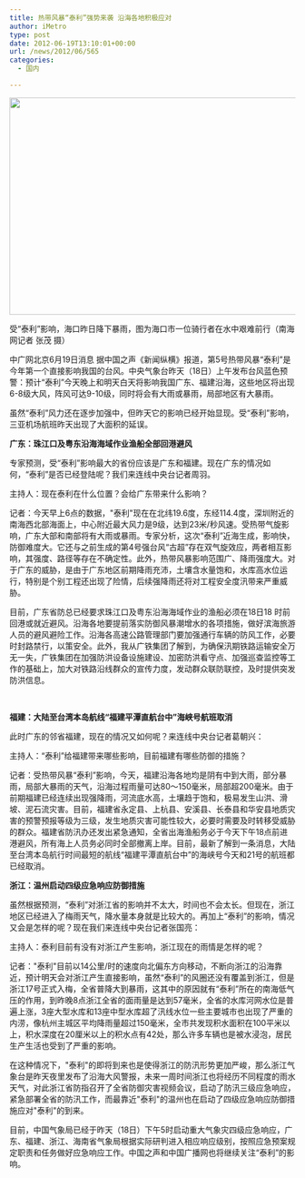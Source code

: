 ```yaml
---
title: 热带风暴“泰利”强势来袭 沿海各地积极应对
author: iMetro
type: post
date: 2012-06-19T13:10:01+00:00
url: /news/2012/06/565
categories:
  - 国内

---
```

<img alt="" src="http://china.cnr.cn/yaowen/201206/W020120619270014368902.jpg" width="600" height="382" />

受“泰利”影响，海口昨日降下暴雨，图为海口市一位骑行者在水中艰难前行（南海网记者 张茂 摄）

中广网北京6月19日消息 据中国之声《新闻纵横》报道，第5号热带风暴“泰利”是今年第一个直接影响我国的台风。中央气象台昨天（18日）上午发布台风蓝色预警：预计“泰利”今天晚上和明天白天将影响我国广东、福建沿海，这些地区将出现6-8级大风，阵风可达9-10级，同时将会有大雨或暴雨，局部地区有大暴雨。

虽然“泰利”风力还在逐步加强中，但昨天它的影响已经开始显现。受“泰利”影响，三亚机场航班昨天出现了大面积的延误。

**广东：珠江口及粤东沿海海域作业渔船全部回港避风**

专家预测，受“泰利”影响最大的省份应该是广东和福建。现在广东的情况如何，“泰利”是否已经登陆呢？我们来连线中央台记者周羽。

主持人：现在泰利在什么位置？会给广东带来什么影响？

记者：今天早上6点的数据，"泰利"现在在北纬19.6度，东经114.4度，深圳附近的南海西北部海面上，中心附近最大风力是9级，达到23米/秒风速。受热带气旋影响，广东大部和南部将有大雨或暴雨。专家分析，这次“泰利”近海生成，影响快，防御难度大。它还与之前生成的第4号强台风“古超”存在双气旋效应，两者相互影响，其强度、路径等存在不确定性。此外，热带风暴影响范围广、降雨强度大。对于广东的威胁，是由于广东地区前期降雨充沛，土壤含水量饱和，水库高水位运行，特别是个别工程还出现了险情，后续强降雨还将对工程安全度汛带来严重威胁。

目前，广东省防总已经要求珠江口及粤东沿海海域作业的渔船必须在18日18 时前回港或就近避风。沿海各地要提前落实防御风暴潮增水的各项措施，做好滨海旅游人员的避风避险工作。沿海各高速公路管理部门要加强通行车辆的防风工作，必要时封路禁行，以策安全。此外，我从广铁集团了解到，为确保汛期铁路运输安全万无一失，广铁集团在加强防洪设备设施建设、加密防洪看守点、加强巡查监控等工作的基础上，加大对铁路沿线群众的宣传力度，发动群众联防联控，及时提供突发防洪信息。

&#160;

**福建：大陆至台湾本岛航线“福建平潭直航台中”海峡号航班取消**

此时广东的邻省福建，现在的情况又如何呢？来连线中央台记者葛朝兴：

主持人：“泰利”给福建带来哪些影响，目前福建有哪些防御的措施？

记者：受热带风暴“泰利”影响，今天，福建沿海各地均是阴有中到大雨，部分暴雨，局部大暴雨的天气，沿海过程雨量可达80～150毫米，局部超200毫米。由于前期福建已经连续出现强降雨，河流底水高，土壤趋于饱和，极易发生山洪、滑坡、泥石流灾害。目前，福建省永定县、上杭县、安溪县、长泰县和华安县地质灾害的预警预报等级为三级，发生地质灾害可能性较大，必要时需要及时转移受威胁的群众。福建省防汛办还发出紧急通知，全省出海渔船务必于今天下午18点前进港避风，所有海上人员务必同时全部撤离上岸。目前，最新了解到一条消息，大陆至台湾本岛航行时间最短的航线“福建平潭直航台中”的海峡号今天和21号的航班都已经取消。

**浙江：温州启动四级应急响应防御措施**

虽然根据预测，“泰利”对浙江省的影响并不太大，时间也不会太长。但现在，浙江地区已经进入了梅雨天气，降水量本身就是比较大的。再加上“泰利”的影响，情况又会是怎样的呢？现在我们来连线中央台记者张国亮：

主持人：泰利目前有没有对浙江产生影响，浙江现在的雨情是怎样的呢？

记者："泰利"目前以14公里/时的速度向北偏东方向移动，不断向浙江的沿海靠近，预计明天会对浙江产生直接影响，虽然“泰利”的风圈还没有覆盖到浙江，但是浙江17号正式入梅，全省普降大到暴雨，这其中的原因就有“泰利”所在的南海低气压的作用，到昨晚8点浙江全省的面雨量是达到57毫米，全省的水库河网水位是普遍上涨，3座大型水库和13座中型水库超了汛线水位一些主要城市也出现了严重的内涝，像杭州主城区平均降雨量超过150毫米，全市共发现积水面积在100平米以上，积水深度在20厘米以上的积水点有42处，那么许多车辆也是被水浸泡，居民生产生活也受到了严重的影响。

在这种情况下，"泰利"的即将到来也是使得浙江的防汛形势更加严峻，那么浙江气象台是昨天夜里发布了沿海大风警报，未来一周时间浙江也将经历不同程度的雨水天气，对此浙江省防指召开了全省防御灾害视频会议，启动了防汛三级应急响应，紧急部署全省的防汛工作，而最靠近"泰利"的温州也在启动了四级应急响应防御措施应对"泰利"的到来。

目前，中国气象局已经于昨天（18日）下午5时启动重大气象灾四级应急响应，广东、福建、浙江、海南省气象局根据实际研判进入相应响应级别，按照应急预案规定职责和任务做好应急响应工作。中国之声和中国广播网也将继续关注“泰利”的影响。